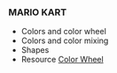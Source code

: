 ### MARIO KART
- Colors and color wheel
- Colors and color mixing
- Shapes
- Resource [Color Wheel](https://www.youtube.com/watch?v=eGrGkJtSLsk)
